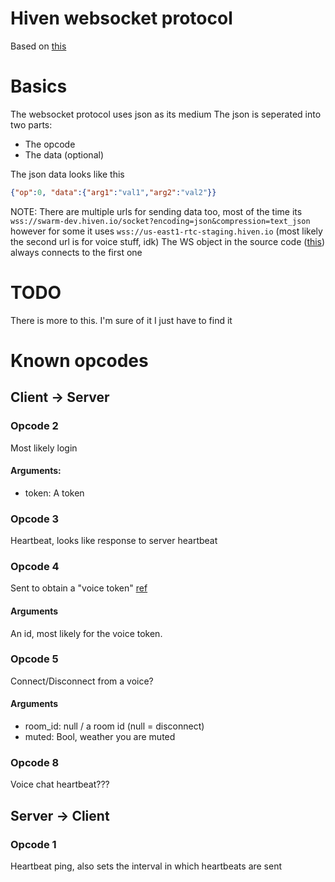 # Hiven websocket protocol
Based on [this](https://github.com/hivenapp/hiven.js/blob/master/lib/)

# Basics

The websocket protocol uses json as its medium
The json is seperated into two parts:

* The opcode
* The data (optional)

The json data looks like this
```json
{"op":0, "data":{"arg1":"val1","arg2":"val2"}}
```
NOTE: There are multiple urls for sending data too, most of the time its `wss://swarm-dev.hiven.io/socket?encoding=json&compression=text_json` however for some it uses `wss://us-east1-rtc-staging.hiven.io` (most likely the second url is for voice stuff, idk)
The WS object in the source code ([this](https://github.com/hivenapp/hiven.js/blob/master/lib/Websocket/index.ts#L15)) always connects to the first one

# TODO
There is more to this.
I'm sure of it
I just have to find it

# Known opcodes

## Client -> Server

### Opcode 2
Most likely login

#### Arguments:
* token: A token


### Opcode 3
Heartbeat, looks like response to server heartbeat

### Opcode 4
Sent to obtain a "voice token" [ref](https://github.com/hivenapp/hiven.js/blob/9095720105152b720dde799c9aa2afdc91caef92/lib/Collections/Room.ts#L110)

#### Arguments
An id, most likely for the voice token.

### Opcode 5
Connect/Disconnect from a voice? 

#### Arguments
* room_id: null / a room id (null = disconnect)
* muted: Bool, weather you are muted

### Opcode 8
Voice chat heartbeat???


## Server -> Client

### Opcode 1
Heartbeat ping, also sets the interval in which heartbeats are sent
